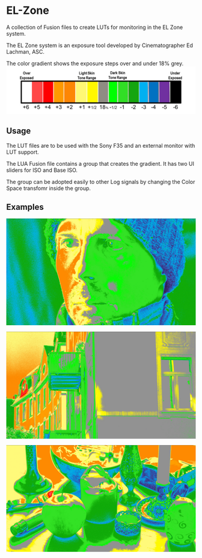 # EL-Zone
A collection of Fusion files to create LUTs for monitoring in the EL Zone system.

The EL Zone system is an exposure tool developed by Cinematographer Ed Lachman, ASC.

The color gradient shows the exposure steps over and under 18% grey.
![ELZoneScale](docs/images/EL_Zone_Scale.jpg)

## Usage
The LUT files are to be used with the Sony F35 and an external monitor with LUT support.

The LUA Fusion file contains a group that creates the gradient.
It has two UI sliders for ISO and Base ISO.

The group can be adopted easily to other Log signals by changing the Color Space transfomr inside the group.

## Examples
![ELZoneScale](docs/images/EL_Zone01.jpg)

![ELZoneScale](docs/images/EL_Zone02.jpg)

![ELZoneScale](docs/images/EL_Zone03.jpg)
